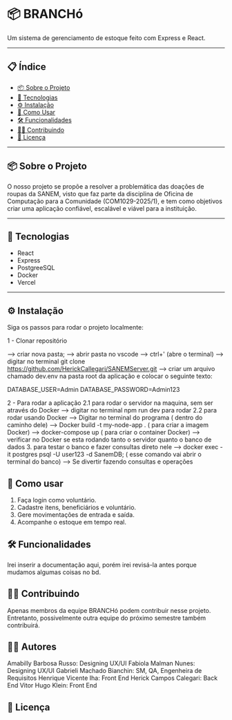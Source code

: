 # 📦 BRANCHó

Um sistema de gerenciamento de estoque feito com Express e React. 

---

## 📋 Índice

- [📦 Sobre o Projeto](#-sobre-o-projeto)
- [🚀 Tecnologias](#-tecnologias)
- [⚙️ Instalação](#️-instalação)
- [🧪 Como Usar](#-como-usar)
- [🛠 Funcionalidades](#-funcionalidades)
- [🧑‍💻 Contribuindo](#-contribuindo)
- [📄 Licença](#-licença)

---

## 📦 Sobre o Projeto

O nosso projeto se propõe a resolver a problemática das doações de roupas da SANEM, visto que faz parte da disciplina de Oficina de Computação para a Comunidade (COM1029-2025/1), e tem como objetivos criar uma aplicação confiável, escalável e viável para a instituição.

---

## 🚀 Tecnologias

- React
- Express
- PostgreeSQL
- Docker
- Vercel

---

## ⚙️ Instalação

Siga os passos para rodar o projeto localmente:

1 - Clonar repositório 

   --> criar nova pasta;
   --> abrir pasta no vscode
   --> ctrl+' (abre o terminal)
   --> digitar no terminal git clone https://github.com/HerickCallegari/SANEMServer.git
   --> criar um arquivo chamado dev.env na pasta root da aplicação e colocar o seguinte texto:

DATABASE_USER=Admin
DATABASE_PASSWORD=Admin123
   

2 - Para rodar a aplicação 
 2.1 para rodar o servidor na maquina, sem ser através do Docker 
  --> digitar no terminal npm run dev para rodar 
 2.2 para rodar usando Docker
  --> Digitar no terminal do programa ( dentro do caminho dele)
  --> Docker build -t my-node-app .   ( para criar a imagem Docker)
  --> docker-compose up               ( para criar o container Docker)
  --> verificar no Docker se esta rodando tanto o servidor quanto o banco de dados
3. para testar o banco e fazer consultas direto nele
  --> docker exec -it postgres psql -U user123 -d SanemDB; ( esse comando vai abrir o terminal do banco)
  --> Se divertir fazendo consultas e operações

## 🧪 Como usar

1. Faça login como voluntário.
2. Cadastre itens, beneficiários e voluntário.
3. Gere movimentações de entrada e saída.
4. Acompanhe o estoque em tempo real.

## 🛠 Funcionalidades

Irei inserir a documentação aqui, porém irei revisá-la antes porque mudamos algumas coisas no bd.

## 🧑‍💻 Contribuindo

Apenas membros da equipe BRANCHó podem contribuir nesse projeto. Entretanto, possivelmente outra equipe do próximo semestre também contribuirá.

## 🙋‍♀️ Autores

Amabilly Barbosa Russo: Designing UX/UI
Fabiola Malman Nunes: Designing UX/UI
Gabrieli Machado Bianchin: SM, QA, Engenheira de Requisitos
Henrique Vicente Iha: Front End 
Herick Campos Calegari: Back End
Vitor Hugo Klein: Front End

## 📄 Licença 


